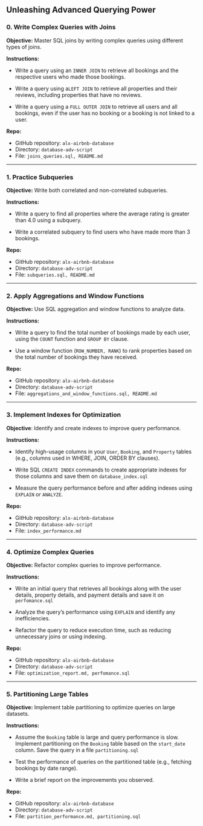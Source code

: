 ## Unleashing Advanced Querying Power

### 0\. Write Complex Queries with Joins


**Objective:** Master SQL joins by writing complex queries using different types of joins.

**Instructions:**

- Write a query using an `INNER JOIN` to retrieve all bookings and the respective users who made those bookings.
    
- Write a query using a`LEFT JOIN` to retrieve all properties and their reviews, including properties that have no reviews.
    
- Write a query using a `FULL OUTER JOIN` to retrieve all users and all bookings, even if the user has no booking or a booking is not linked to a user.
    

**Repo:**

- GitHub repository: `alx-airbnb-database`
- Directory: `database-adv-script`
- File: `joins_queries.sql, README.md`

---

### 1\. Practice Subqueries


**Objective:** Write both correlated and non-correlated subqueries.

**Instructions:**

- Write a query to find all properties where the average rating is greater than 4.0 using a subquery.
    
- Write a correlated subquery to find users who have made more than 3 bookings.
    

**Repo:**

- GitHub repository: `alx-airbnb-database`
- Directory: `database-adv-script`
- File: `subqueries.sql, README.md`

---
### 2\. Apply Aggregations and Window Functions

**Objective:** Use SQL aggregation and window functions to analyze data.

**Instructions:**

- Write a query to find the total number of bookings made by each user, using the `COUNT` function and `GROUP BY` clause.
    
- Use a window function (`ROW_NUMBER, RANK`) to rank properties based on the total number of bookings they have received.
    

**Repo:**

- GitHub repository: `alx-airbnb-database`
- Directory: `database-adv-script`
- File: `aggregations_and_window_functions.sql, README.md`

---
### 3\. Implement Indexes for Optimization


**Objective**: Identify and create indexes to improve query performance.

**Instructions:**

- Identify high-usage columns in your `User`, `Booking`, and `Property` tables (e.g., columns used in WHERE, JOIN, ORDER BY clauses).
    
- Write SQL `CREATE INDEX` commands to create appropriate indexes for those columns and save them on `database_index.sql`
    
- Measure the query performance before and after adding indexes using `EXPLAIN` or `ANALYZE`.
    

**Repo:**

- GitHub repository: `alx-airbnb-database`
- Directory: `database-adv-script`
- File: `index_performance.md`

---
### 4\. Optimize Complex Queries


**Objective:** Refactor complex queries to improve performance.

**Instructions:**

- Write an initial query that retrieves all bookings along with the user details, property details, and payment details and save it on `perfomance.sql`
    
- Analyze the query’s performance using `EXPLAIN` and identify any inefficiencies.
    
- Refactor the query to reduce execution time, such as reducing unnecessary joins or using indexing.
    

**Repo:**

- GitHub repository: `alx-airbnb-database`
- Directory: `database-adv-script`
- File: `optimization_report.md, perfomance.sql`

---
### 5\. Partitioning Large Tables

**Objective:** Implement table partitioning to optimize queries on large datasets.

**Instructions:**

- Assume the `Booking` table is large and query performance is slow. Implement partitioning on the `Booking` table based on the `start_date` column. Save the query in a file `partitioning.sql`
    
- Test the performance of queries on the partitioned table (e.g., fetching bookings by date range).
    
- Write a brief report on the improvements you observed.
    

**Repo:**

- GitHub repository: `alx-airbnb-database`
- Directory: `database-adv-script`
- File: `partition_performance.md, partitioning.sql`
